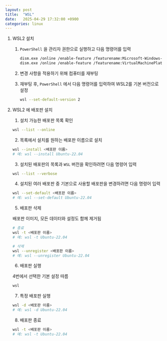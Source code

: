 ```yaml
---
layout: post
title:  "WSL"
date:   2025-04-29 17:32:00 +0900
categories: linux
---
```

1. WSL2 설치

	1. `PowerShell` 을 관리자 권한으로 실행하고 다음 명령어를 입력

		```bash
		dism.exe /online /enable-feature /featurename:Microsoft-Windows-Subsystem-Linux /all /norestart
		dism.exe /online /enable-feature /featurename:VirtualMachinePlatform /all /norestart
		```

	2. 변경 사항을 적용하기 위해 컴퓨터를 재부팅

	3. 재부팅 후, `PowerShell` 에서 다음 명령어를 입력하여 WSL2를 기본 버전으로 설정

		```bash
		wsl --set-default-version 2
		```

2. WSL2 에 배포판 설치

	1. 설치 가능한 배포판 목록 확인

	```bash
	wsl --list --online
	```

	2. 목록에서 설치를 원하는 배포판 이름으로 설치

	```bash
	wsl --install <배포판 이름>
	# 예: wsl --install Ubuntu-22.04
	```

	3. 설치된 배포판의 목록과 `WSL` 버전을 확인하려면 다음 명령어 입력

	```bash
	wsl --list --verbose
	```

	4. 설치된 여러 배포판 중 기본으로 사용할 배포판을 변경하려면 다음 명령어 입력

	```bash
	wsl --set-default <배포판 이름>
	# 예: wsl --set-default Ubuntu-22.04
	```

	5. 배포판 삭제

	배포판 이미지, 모든 데이터와 설정도 함께 제거됨

	```bash
	# 종료
	wsl -t <배포판 이름>
	# 예: wsl -t Ubuntu-22.04

	# 삭제
	wsl --unregister <배포판 이름>
	# 예: wsl --unregister Ubuntu-22.04
	```

	6. 배포판 실행

	4번에서 선택한 기본 설정 따름

	```bash
	wsl
	```

	7. 특정 배포판 실행

	```bash
	wsl -d <배포판 이름>
	# 예: wsl -d Ubuntu-22.04
	```

	8. 배포판 종료 

	```bash
	wsl -t <배포판 이름>
	# 예: wsl -t Ubuntu-22.04
	```